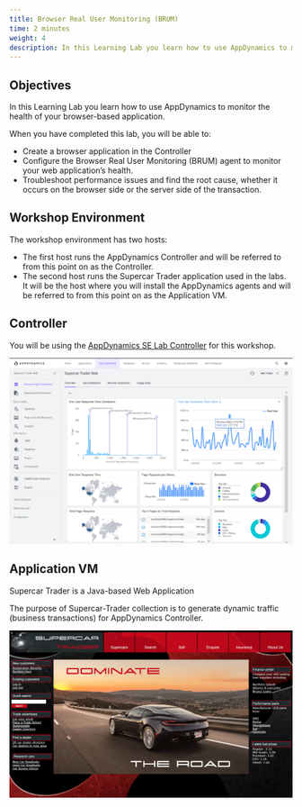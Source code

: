 ```yaml
---
title: Browser Real User Monitoring (BRUM)
time: 2 minutes
weight: 4
description: In this Learning Lab you learn how to use AppDynamics to monitor the health of your browser-based application.
---
```


## Objectives 
In this Learning Lab you learn how to use AppDynamics to monitor the health of your browser-based application.

When you have completed this lab, you will be able to:

- Create a browser application in the Controller
- Configure the Browser Real User Monitoring (BRUM) agent to monitor your web application’s health.
- Troubleshoot performance issues and find the root cause, whether it occurs on the browser side or the server side of the transaction.


## Workshop Environment

The workshop environment has two hosts:

- The first host runs the AppDynamics Controller and will be referred to from this point on as the Controller.
- The second host runs the Supercar Trader application used in the labs. It will be the host where you will install the AppDynamics agents and will be referred to from this point on as the Application VM.

## Controller
You will be using the [AppDynamics SE Lab Controller](https://se-lab.saas.appdynamics.com/controller/) for this workshop.

![Controller](images/controller-vm.png)


## Application VM
Supercar Trader is a Java-based Web Application

The purpose of Supercar-Trader collection is to generate dynamic traffic (business transactions) for AppDynamics Controller.

![Application VM](images/application-vm.png)


